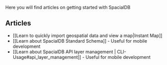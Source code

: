 Here you will find articles on getting started with SpacialDB

## Articles

* [[Learn to quickly import geospatial data and view a map|Instant Map]]
* [[Learn about SpacialDB Standard Schema]] - Useful for mobile development
* [[Learn about SpacialDB API layer management | CLI-Usage#api_layer_management]] - Useful for mobile development

